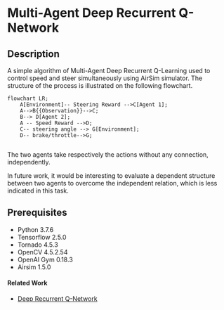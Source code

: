# Multi-Agent Deep Recurrent Q-Network

## **Description**
A simple algorithm of Multi-Agent Deep Recurrent Q-Learning used to control speed and steer simultaneously using AirSim simulator. The structure of the process is illustrated on the following flowchart.

```mermaid
flowchart LR;
    A[Environment]-- Steering Reward -->C[Agent 1];
    A-->B{{Observation}}-->C;
    B--> D[Agent 2];
    A -- Speed Reward -->D;
    C-- steering angle --> G[Environment];
    D-- brake/throttle-->G;
    
```
The two agents take respectively the actions without any connection, independently. 

In future work, it would be interesting to evaluate a dependent structure between two agents to overcome the independent relation, which is less indicated in this task.

## **Prerequisites**
  * Python 3.7.6 
  * Tensorflow 2.5.0
  * Tornado 4.5.3
  * OpenCV 4.5.2.54
  * OpenAI Gym 0.18.3
  * Airsim 1.5.0

#### **Related Work**
* [Deep Recurrent Q-Network](https://github.com/ValentinaZangirolami/DRL)
